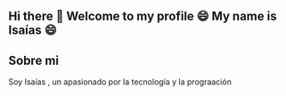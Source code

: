 ## Hi there 👋 Welcome to my profile 😄 My name is Isaías 😄

## Sobre mi

Soy Isaías , un apasionado por la tecnología y la prograación

<!--
**IsaiasLeonel00012/IsaiasLeonel00012** is a ✨ _special_ ✨ repository because its `README.md` (this file) appears on your GitHub profile.

Here are some ideas to get you started:

- 🔭 I’m currently working on ...
- 🌱 I’m currently learning ...
- 👯 I’m looking to collaborate on ...
- 🤔 I’m looking for help with ...
- 💬 Ask me about ...
- 📫 How to reach me: ...
- 😄 Pronouns: ...
- ⚡ Fun fact: ...
-->

